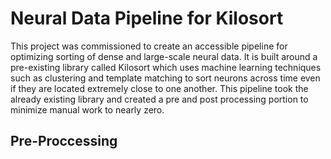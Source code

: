 # Neural Data Pipeline for Kilosort
This project was commissioned to create an accessible pipeline for optimizing sorting of dense and large-scale neural data. It is built around a pre-existing library called Kilosort which uses machine learning techniques such as clustering and template matching to sort neurons across time even if they are located extremely close to one another. This pipeline took the already existing library and created a pre and post processing portion to minimize manual work to nearly zero. 

## Pre-Proccessing

